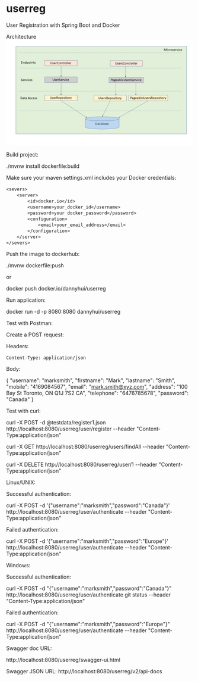 # userreg
User Registration with Spring Boot and Docker

Architecture
![Architecture](Architecture.png)

Build project:

./mvnw install dockerfile:build

Make sure your maven settings.xml includes your Docker credentials:

    <severs>
        <server>
            <id>docker.io</id>
            <username>your_docker_id</username>
            <password>your docker_password</password>
            <configuration>
                <email>your_email_address</email>
            </configuration>
        </server>
    </severs>
  
Push the image to dockerhub:

./mvnw dockerfile:push

or

docker push docker.io/dannyhui/userreg

Run application:

docker run -d -p 8080:8080 dannyhui/userreg

Test with Postman:

Create a POST request:

Headers:

	Content-Type: application/json
	
Body:

{
    "username": "marksmith",
    "firstname": "Mark",
    "lastname": "Smith",
    "mobile": "4169084567",
    "email": "mark.smith@xyz.com",
    "address": "100 Bay St Toronto, ON Q1J 7S2 CA",
    "telephone": "6476785678",
    "password": "Canada"
}

Test with curl:

curl -X POST -d @testdata/register1.json http://localhost:8080/userreg/user/register --header "Content-Type:application/json"

curl -X GET http://localhost:8080/userreg/users/findAll --header "Content-Type:application/json"

curl -X DELETE http://localhost:8080/userreg/user/1 --header "Content-Type:application/json"

Linux/UNIX:

Successful authentication:

curl -X POST -d '{"username":"marksmith","password":"Canada"}' http://localhost:8080/userreg/user/authenticate --header "Content-Type:application/json"

Failed authentication:

curl -X POST -d '{"username":"marksmith","password":"Europe"}' http://localhost:8080/userreg/user/authenticate --header "Content-Type:application/json"

Windows:

Successful authentication:

curl -X POST -d "{\"username\":\"marksmith\",\"password\":\"Canada\"}" http://localhost:8080/userreg/user/authenticate git status
--header "Content-Type:application/json"

Failed authentication:

curl -X POST -d "{\"username\":\"marksmith\",\"password\":\"Europe\"}" http://localhost:8080/userreg/user/authenticate --header "Content-Type:application/json"

Swagger doc URL:

http://localhost:8080/userreg/swagger-ui.html

Swagger JSON URL:
http://localhost:8080/userreg/v2/api-docs


